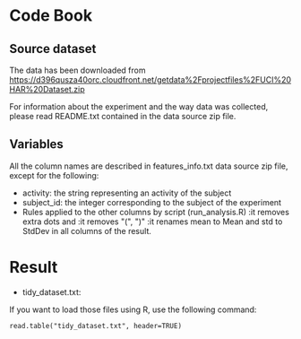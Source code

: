# Code Book

## Source dataset

The data has been downloaded from https://d396qusza40orc.cloudfront.net/getdata%2Fprojectfiles%2FUCI%20HAR%20Dataset.zip

For information about the experiment and the way data was collected, please read README.txt contained in the data source zip file.

## Variables

All the column names are described in features_info.txt data source zip file, except for the following:

* activity: the string representing an activity of the subject
* subject_id: the integer corresponding to the subject of the experiment
* Rules applied to the other columns by script (run_analysis.R)
 :it removes extra dots and 
 :it removes "(", ")" 
 :it renames mean to Mean and std to StdDev in all columns of the result.

# Result

* tidy_dataset.txt: 

If you want to load those files using R, use the following command:

```
read.table("tidy_dataset.txt", header=TRUE)
```